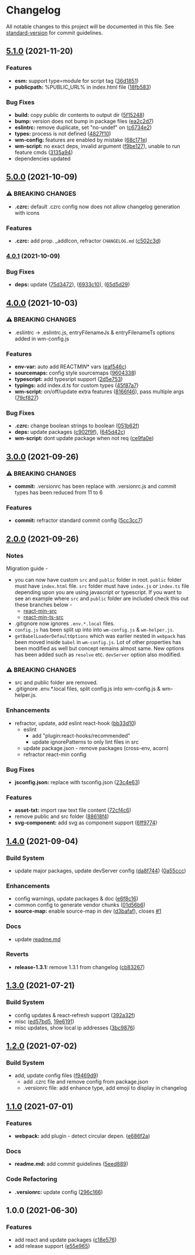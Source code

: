 # Changelog

All notable changes to this project will be documented in this file. See [standard-version](https://github.com/conventional-changelog/standard-version) for commit guidelines.

## [5.1.0](https://github.com/nikhilnayyar002/react-min/compare/v5.0.0...v5.1.0) (2021-11-20)

### Features

- **esm:** support type=module for script tag ([36d1851](https://github.com/nikhilnayyar002/react-min/commit/36d1851a90cc2b1727f012b05aab609abd6bedfe))
- **publicpath:** %PUBLIC_URL% in index.html file ([18fb583](https://github.com/nikhilnayyar002/react-min/commit/18fb5834ccb6abeb11dc1a23da462320ffce78e1))

### Bug Fixes

- **build:** copy public dir contents to output dir ([5f15248](https://github.com/nikhilnayyar002/react-min/commit/5f1524835f0780e174c645749cfdb5aedcb62224))
- **bump:** version does not bump in package files ([ea2c2d7](https://github.com/nikhilnayyar002/react-min/commit/ea2c2d7c3cd8acfa63b0ab8e88d234f2b9bda7d1))
- **eslintrc:** remove duplicate, set "no-undef" on ([c6734e2](https://github.com/nikhilnayyar002/react-min/commit/c6734e299482f8da1943ff46c2de6953e263ab2d))
- **types:** process is not defined ([4827f10](https://github.com/nikhilnayyar002/react-min/commit/4827f10e201456b66457cc9e2d2a56011970b8ca))
- **wm-config:** features are enabled by mistake ([68c171e](https://github.com/nikhilnayyar002/react-min/commit/68c171ea25888787f3ef46e9f4057aceda26ad91))
- **wm-script:** no exact deps, invalid argument ([f9be127](https://github.com/nikhilnayyar002/react-min/commit/f9be127ab765d8c961a793c9085eae52508abe31)), unable to run feature cmds ([3135a94](https://github.com/nikhilnayyar002/react-min/commit/3135a940830496583b03e6234bbc37bc696923fd))
- dependencies updated

## [5.0.0](https://github.com/nikhilnayyar002/react-min/compare/v4.0.1...v5.0.0) (2021-10-09)

### ⚠ BREAKING CHANGES

- **.czrc:** default .czrc config now does not allow changelog generation with icons

### Features

- **.czrc:** add prop. \_addIcon, refractor `CHANGELOG.md` ([c502c3d](https://github.com/nikhilnayyar002/react-min/commit/c502c3dce1050ab6453726a29f63d617c5424fd1))

### [4.0.1](https://github.com/nikhilnayyar002/react-min/compare/v4.0.0...v4.0.1) (2021-10-09)

### Bug Fixes

- **deps:** update ([75d3472](https://github.com/nikhilnayyar002/react-min/commit/75d347287540c82226f66be2c05211251a60535f)), ([6933c10](https://github.com/nikhilnayyar002/react-min/commit/6933c104bf5f27a77a9dc2dedee672cf7665582d)), ([65d5d29](https://github.com/nikhilnayyar002/react-min/commit/65d5d298aac137395e25d47a02597d199da7bdfa))

## [4.0.0](https://github.com/nikhilnayyar002/react-min/compare/v3.0.0...v4.0.0) (2021-10-03)

### ⚠ BREAKING CHANGES

- .eslintrc -> .eslintrc.js, entryFilenameJs & entryFilenameTs options added in
  wm-config.js

### Features

- **env-var:** auto add REACT*MIN*\* vars ([eaf546c](https://github.com/nikhilnayyar002/react-min/commit/eaf546c2da3dcc983a80de39e592caac1f6b86b7))
- **sourcemaps:** config style sourcemaps ([9604338](https://github.com/nikhilnayyar002/react-min/commit/9604338185146ffaf183fbf8652b80eec03d48dc))
- **typescript:** add typesript support ([2d5e753](https://github.com/nikhilnayyar002/react-min/commit/2d5e7539ad5f6710a49420597bdc5411dc71b969))
- **typings:** add index.d.ts for custom types ([45f87a7](https://github.com/nikhilnayyar002/react-min/commit/45f87a7f98c2cb566b9c7fa15748cdc0b45e527c))
- **wm-script:** on/off/update extra features ([8166f46](https://github.com/nikhilnayyar002/react-min/commit/8166f46b7cb898361aa1736e6e1010cb8c69ce10)), pass multiple args ([79cf827](https://github.com/nikhilnayyar002/react-min/commit/79cf82742a5dd4c7e6f3e65e5a78a29950efcf25))

### Bug Fixes

- **.czrc:** change boolean strings to boolean ([051b62f](https://github.com/nikhilnayyar002/react-min/commit/051b62f5cd6f785797b9cc124a1fb1f460ee4b37))
- **deps:** update packages ([c902f9f](https://github.com/nikhilnayyar002/react-min/commit/c902f9f2b215d422c0bb032baaa5047521ac72b4)), ([645d42c](https://github.com/nikhilnayyar002/react-min/commit/645d42c15565dedbfc376e6eae9fbd40a61563de))
- **wm-script:** dont update package when not req ([ce9fa0e](https://github.com/nikhilnayyar002/react-min/commit/ce9fa0e0253652b0a5ae74760ba57207b3aaa831))

## [3.0.0](https://github.com/nikhilnayyar002/react-min/compare/v2.0.0...v3.0.0) (2021-09-26)

### ⚠ BREAKING CHANGES

- **commit:** .versionrc has been replace with .versionrc.js and commit types has been reduced
  from 11 to 6

### Features

- **commit:** refractor standard commit config ([5cc3cc7](https://github.com/nikhilnayyar002/react-min/commit/5cc3cc7f098210b0b131ed8d47e335f71bd0cf5a))

## [2.0.0](https://github.com/nikhilnayyar002/react-min/compare/v1.4.0...v2.0.0) (2021-09-26)

### Notes

Migration guide -

- you can now have custom `src` and `public` folder in root. `public` folder must have `index.html` file. `src` folder must have `index.js` or `index.ts` file depending upon you are using javascript or typescript. If you want to see an example where `src` and `public` folder are included check this out these branches below -
  - [react-min-src](https://github.com/nikhilnayyar002/react-min/tree/react-min-src)
  - [react-min-ts-src](https://github.com/nikhilnayyar002/react-min/tree/react-min-ts-src)
- .gitignore now ignores `.env.*.local` files.
- `config.js` has been split up into into `wm-config.js` & `wm-helper.js`.
- `getBabelLoaderDefaultOptions` which was earlier nested in `webpack` has been moved inside `babel` in `wm-config.js`. Lot of other properties has been modified as well but concept remains almost same. New options has been added such as `resolve` etc. `devServer` option also modified.

### ⚠ BREAKING CHANGES

- src and public folder are removed.
- .gitignore .env.\*.local files, split config.js into wm-config.js & wm-helper.js.

### Enhancements

- refractor, update, add eslint react-hook ([bb33d10](https://github.com/nikhilnayyar002/react-min/commit/bb33d10dd767bc5644f85a2ae9237f0fbb95d387))
  - eslint
    - add "plugin:react-hooks/recommended"
    - update ignorePatterns to only lint files in src
  - update package.json - remove packages (cross-env, acorn)
  - refractor react-min config

### Bug Fixes

- **jsconfig.json:** replace with tsconfig.json ([23c4e63](https://github.com/nikhilnayyar002/react-min/commit/23c4e63a81ade65853505c639c5233527550dd84))

### Features

- **asset-txt:** import raw text file content ([72cf4c6](https://github.com/nikhilnayyar002/react-min/commit/72cf4c625d37841e27578392be17d9c9d6c8fb5c))
- remove public and src folder ([88618f4](https://github.com/nikhilnayyar002/react-min/commit/88618f45a57d87a19600771b1799e171d364ad2f))
- **svg-component:** add svg as component support ([6ff9774](https://github.com/nikhilnayyar002/react-min/commit/6ff97748c0e06519b60d8885faff45c276d0aa92))

## [1.4.0](https://github.com/nikhilnayyar002/react-min/compare/v1.3.1...v1.4.0) (2021-09-04)

### Build System

- update major packages, update devServer config ([da8f744](https://github.com/nikhilnayyar002/react-min/commit/da8f744e3c701800c7cd52ccbc97ec264490ae38)) ([0a55ccc](https://github.com/nikhilnayyar002/react-min/commit/0a55ccc324cf20c15179ecefe01b342925c7c9a0))

### Enhancements

- config warnings, update packages & doc ([e6f8c16](https://github.com/nikhilnayyar002/react-min/commit/e6f8c168f825150013d852d11899eb30657e38ea))
- common config to generate vendor chunks ([01d56b6](https://github.com/nikhilnayyar002/react-min/commit/01d56b67ee6f25ac7768567306b0b9e6132f918f))
- **source-map:** enable source-map in dev ([d3bafaf](https://github.com/nikhilnayyar002/react-min/commit/d3bafaf3182aa5a089bf06313d3927b4d52050a2)), closes [#1](https://github.com/nikhilnayyar002/react-min/issues/1)

### Docs

- update [readme.md](readme.md)

### Reverts

- **release-1.3.1:** remove 1.3.1 from changelog ([cb83267](https://github.com/nikhilnayyar002/react-min/commit/cb83267f71fae38cc29bf2bed36c93b6e865d03d))

## [1.3.0](https://github.com/nikhilnayyar002/react-min/compare/v1.2.0...v1.3.0) (2021-07-21)

### Build System

- config updates & react-refresh support ([392a32f](https://github.com/nikhilnayyar002/react-min/commit/392a32f1c44341281799f0c08e2363d147a151a6))
- misc ([ed57bd5](https://github.com/nikhilnayyar002/react-min/commit/ed57bd5892d81cd7584c12ce55c598472fcbdba0), [19e6191](https://github.com/nikhilnayyar002/react-min/commit/19e6191134194473a6c0c6f0bad91b46c16bfe36))
- misc updates, show local ip addresses ([3bc9876](https://github.com/nikhilnayyar002/react-min/commit/3bc9876e2943ba4f101d97a20834e28344ceedc1))

## [1.2.0](https://github.com/nikhilnayyar002/slickjs-react-antd/compare/v1.1.0...v1.2.0) (2021-07-02)

### Build System

- add, update config files ([f9469d9](https://github.com/nikhilnayyar002/slickjs-react-antd/commit/f9469d91bb23b385e96cc5d31cdc52dafe845dcb))
  - add .czrc file and remove config from package.json
  - .versionrc file: add enhance type, add emoji to display in changelog

## [1.1.0](https://github.com/nikhilnayyar002/slickjs-react-antd/compare/v1.0.0...v1.1.0) (2021-07-01)

### Features

- **webpack:** add plugin - detect circular depen. ([e686f2a](https://github.com/nikhilnayyar002/slickjs-react-antd/commit/e686f2ad46e2bbaa27a644b945337c2533d0fc64))

### Docs

- **readme.md:** add commit guidelines ([5eed889](https://github.com/nikhilnayyar002/slickjs-react-antd/commit/5eed889ecd91c3c466c6b04008f4ba4cf6b35f8b))

### Code Refactoring

- **.versionrc:** update config ([296c166](https://github.com/nikhilnayyar002/slickjs-react-antd/commit/296c1665d2c8d352b6c1aafeb81a984429ba7f3f))

## 1.0.0 (2021-06-30)

### Features

- add react and update packages ([c18e576](https://github.com/nikhilnayyar002/slickjs-react-antd/commit/c18e576784086f4ca04ba39563fed8e11a5f540e))
- add release support ([e55e965](https://github.com/nikhilnayyar002/slickjs-react-antd/commit/e55e965cc1c545af58444a5b3bfb3d9872fcd875))
